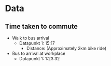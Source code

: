 # Data
## Time taken to commute
- Walk to bus arrival
  - Datapunkt 1: 15:17
    - Distance: (Approximately 2km bike ride)
- Bus to arrival at workplace
  - Datapunkt 1: 1:23:32
